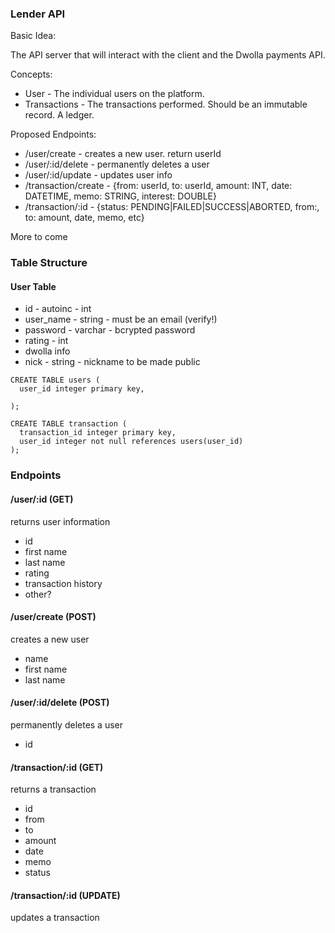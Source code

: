 ### Lender API

Basic Idea:

The API server that will interact with the client and the Dwolla payments API.

Concepts:

- User - The individual users on the platform.
- Transactions - The transactions performed. Should be an immutable record. A ledger.

Proposed Endpoints:

- /user/create - creates a new user. return userId
- /user/:id/delete - permanently deletes a user
- /user/:id/update - updates user info
- /transaction/create - {from: userId, to: userId, amount: INT, date: DATETIME, memo: STRING, interest: DOUBLE}
- /transaction/:id - {status: PENDING|FAILED|SUCCESS|ABORTED, from:, to: amount, date, memo, etc}

More to come

### Table Structure

#### User Table

- id - autoinc - int
- user_name - string - must be an email (verify!)
- password - varchar - bcrypted password
- rating - int
- dwolla info
- nick - string - nickname to be made public

```
CREATE TABLE users (
  user_id integer primary key,

);

CREATE TABLE transaction (
  transaction_id integer primary key,
  user_id integer not null references users(user_id)
);
```

### Endpoints

#### /user/:id (GET)

returns user information

- id
- first name
- last name
- rating
- transaction history
- other?

#### /user/create (POST)

creates a new user

- name
- first name
- last name

#### /user/:id/delete (POST)

permanently deletes a user

- id

#### /transaction/:id (GET)

returns a transaction

- id
- from
- to
- amount
- date
- memo
- status

#### /transaction/:id (UPDATE)

updates a transaction

